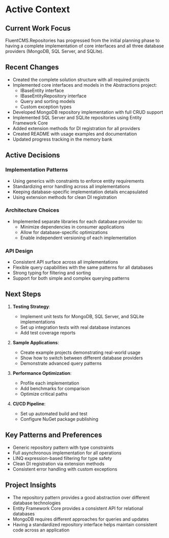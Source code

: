 # Active Context

## Current Work Focus

FluentCMS.Repositories has progressed from the initial planning phase to having a complete implementation of core interfaces and all three database providers (MongoDB, SQL Server, and SQLite).

## Recent Changes

- Created the complete solution structure with all required projects
- Implemented core interfaces and models in the Abstractions project:
  - IBaseEntity interface
  - IBaseEntityRepository<T> interface
  - Query and sorting models
  - Custom exception types
- Developed MongoDB repository implementation with full CRUD support
- Implemented SQL Server and SQLite repositories using Entity Framework Core
- Added extension methods for DI registration for all providers
- Created README with usage examples and documentation
- Updated progress tracking in the memory bank

## Active Decisions

### Implementation Patterns
- Using generics with constraints to enforce entity requirements
- Standardizing error handling across all implementations
- Keeping database-specific implementation details encapsulated
- Using extension methods for clean DI registration

### Architecture Choices
- Implemented separate libraries for each database provider to:
  - Minimize dependencies in consumer applications
  - Allow for database-specific optimizations
  - Enable independent versioning of each implementation

### API Design
- Consistent API surface across all implementations
- Flexible query capabilities with the same patterns for all databases
- Strong typing for filtering and sorting
- Support for both simple and complex querying patterns

## Next Steps

1. **Testing Strategy**:
   - Implement unit tests for MongoDB, SQL Server, and SQLite implementations
   - Set up integration tests with real database instances
   - Add test coverage reports

2. **Sample Applications**:
   - Create example projects demonstrating real-world usage
   - Show how to switch between different database providers
   - Demonstrate advanced query patterns

3. **Performance Optimization**:
   - Profile each implementation
   - Add benchmarks for comparison
   - Optimize critical paths

4. **CI/CD Pipeline**:
   - Set up automated build and test
   - Configure NuGet package publishing

## Key Patterns and Preferences

- Generic repository pattern with type constraints
- Full asynchronous implementation for all operations
- LINQ expression-based filtering for type safety
- Clean DI registration via extension methods
- Consistent error handling with custom exceptions

## Project Insights

- The repository pattern provides a good abstraction over different database technologies
- Entity Framework Core provides a consistent API for relational databases
- MongoDB requires different approaches for queries and updates
- Having a standardized repository interface helps maintain consistent code across an application
